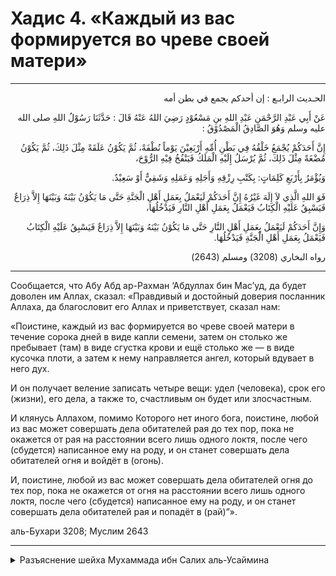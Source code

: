
<h1 class="hadith-header">Хадис 4. «Каждый из вас формируется во чреве своей матери»</h1> 

<hr>

<p class="arabic-text" dir="rtl">الحـديث الرابـع : إن أحدكم يجمع في بطن أمه</p>

<p class="arabic-text" dir="rtl">
عَنْ أَبِي عَبْدِ الرَّحْمَنِ عَبْدِ اللهِ بنِ مَسْعُوْدٍ رَضِيَ اللهُ عَنْهُ قَالَ : حَدَّثَنَا رَسُوْلُ اللهِ صلى الله عليه وسلم وَهُوَ الصَّادِقُ الْمَصْدُوْقُ :
</p>

<p class="arabic-text" dir="rtl">
 إِنَّ أَحَدَكُمْ يُجْمَعُ خَلْقُهُ فِي بَطْنِ أُمِّهِ أَرْبَعِيْنَ يَوْماً نُطْفَةً، ثُمَّ يَكُوْنُ عَلَقَةً مِثْلَ ذَلِكَ، ثُمَّ يَكُوْنُ مُضْغَةً مِثْلَ ذَلِكَ، ثُمَّ يُرْسَلُ إِلَيْهِ الْمَلَكُ فَيَنْفُخُ فِيْهِ الرُّوْحَ،
</p>

<p class="arabic-text" dir="rtl">
 وَيُؤْمَرُ بِأَرْبَعِ كَلِمَاتٍ: بِكَتْبِ رِزْقِهِ وَأَجَلِهِ وَعَمَلِهِ وَشَقِيٌّ أَوْ سَعِيْدٌ.
</p>

<p class="arabic-text" dir="rtl">
 فَوَ اللهِ الَّذِي لاَ إِلَهَ غَيْرُهُ إِنَّ أَحَدَكُمْ لَيَعْمَلُ بِعَمَلِ أَهْلِ الْجَنَّةِ حَتَّى مَا يَكُوْنُ بَيْنَهُ وَبَيْنَهَا إِلاَّ ذِرَاعٌ فَيَسْبِقُ عَلَيْهِ الْكِتَابُ فَيَعْمَلُ بِعَمَلِ أَهْلِ النَّارِ فَيَدْخُلُهَا،
</p>

<p class="arabic-text" dir="rtl">
 وَإِنَّ أَحَدَكُمْ لَيَعْمَلُ بِعَمَلِ أَهْلِ النَّارِ حَتَّى مَا يَكُوْنُ بَيْنَهُ وَبَيْنَهَا إِلاَّ ذِرَاعٌ فَيَسْبِقُ عَلَيْهِ الْكِتَابُ فَيَعْمَلُ بِعَمَلِ أَهْلِ الْجَنَّةِ فَيَدْخُلُهَا.
</p>

<p class="arabic-subtext" dir="rtl">
رواه البخاري (3208) ومسلم (2643)
</p>

<hr>

<p class="russian-text">
Сообщается, что Абу Абд ар-Рахман ‘Абдуллах бин Мас’уд, да будет доволен им Аллах, сказал: «Правдивый и достойный доверия посланник Аллаха, да благословит его Аллах и приветствует, сказал нам:
</p>

<p class="russian-text">«Поистине, каждый из вас формируется во чреве своей матери в течение сорока дней в виде капли семени, затем он столько же пребывает (там) в виде сгустка крови и ещё столько же — в виде кусочка плоти, а затем к нему направляется ангел, который вдувает в него дух.</p>

<p class="russian-text">И он получает веление записать четыре вещи: удел (человека), срок его (жизни), его дела, а также то, счастливым он будет или злосчастным.</p>

<p class="russian-text">И клянусь Аллахом, помимо Которого нет иного бога, поистине, любой из вас может совершать дела обитателей рая до тех пор, пока не окажется от рая на расстоянии всего лишь одного локтя, после чего (сбудется) написанное ему на роду, и он станет совершать дела обитателей огня и войдёт в (огонь).</p>

<p class="russian-text">И, поистине, любой из вас может совершать дела обитателей огня до тех пор, пока не окажется от огня на расстоянии всего лишь одного локтя, после чего (сбудется) написанное ему на роду, и он станет совершать дела обитателей рая и попадёт в (рай)”».</p>

<p class="russian-subtext">аль-Бухари 3208; Муслим 2643</p>

<hr class="endline">

<details class="comments">
  <summary class="comments-title">Разъяснение шейха Мухаммада ибн Салих аль-Усаймина</summary>
  <p class="comments-text">
    У знатоков хадисов из ранних поколений мусульман слова «рассказать» (хаддаса) и «сообщить» (ахбара) имели один смысл. Разделять значение этих слов стали хадисоведы последних поколений. Знание об этом различии содержится в трудах по терминологии хадисов.<br>Ибн Мас‘уд произнёс «который был правдив и которому говорили правду» для того, чтобы подтвердить свои слова «Посланник Аллаха», поскольку тот, кто признаёт, что Мухаммад ﷺ — посланник, также признаёт, что он правдив и ему сообщали правду. Слово «правдивый» означает, что человек правдив в том, о чём он сам рассказывает. Слова «которому говорили правду» означают, что человеку сообщают правду. Это описание полностью подходит к Пророку ﷺ, ибо он был правдив в том, о чём рассказывал, и всё, что ему было ниспослано в Откровении, также является правдой.<br>Ибн Мас‘уд (да будет доволен им Аллах) описал Пророка ﷺ таким образом потому, что в этом хадисе речь идёт о делах сокровенного, которые скрыты. В то время не была развита медицина, чтобы знать о стадиях развития человека. Более того, в этом хадисе также рассказывается о таких делах, которые неподвластны даже медицине: записывание удела человека, срока его жизни, его дел, а также того, счастливым он будет или несчастным. Поэтому вышеупомянутые качества Пророка ﷺ, о которых в начале хадиса упомянул ‘Абдаллах ибн Мас‘уд, свидетельствуют о его глубоком понимании религии, ибо его слова ещё раз подтверждают истинность того, о чём сообщил Пророк ﷺ.<br>«Поистине, каждый из вас формируется во чреве своей матери». Это происходит после того, как мужчина вступил в интимную близость со своей женой. Их жидкости соединяются, и начинается формирование человека. О том, каким образом происходит соединение, не упоминается в хадисе. Говорят, что врачам удалось достичь относительного успеха и узнать о некоторых вещах, относящихся к начальной стадии формирования эмбриона, но Аллаху об этом ведомо лучше.<br>«...в виде капли» — то есть в виде капли семенной жидкости мужчины.<br>«Затем он столько же пребывает в виде сгустка крови».<br>-----<br>Превращается ли эмбрион из капли сразу в сгусток крови по прошествии сорока дней?<br>Нет, он не превращается резко в сгусток крови. Эта капля постепенно краснеет, пока не достигает такой стадии красноты, что становится<br>похожа на сгусток крови в виде пиявки (‘аляка). Сгусток крови (‘аляка) — это часть свернувшейся крови, похожая на пиявку, которую можно видеть в непроточной воде.<br>-----<br>«Затем ещё столько же — в виде кусочка мяса» — то есть в течение ещё сорока дней он пребывает в виде кусочка мяса (мудга). Мудга — это кусочек мяса такого размера, который может разжевать человек. Этот кусочек мяса развивается постепенно, поэтому Всевышний Аллах сказал: «Мы сотворили вас из земли, потом — из капли, потом — из сгустка крови, потом — из кусочка мяса [размером, который можно разжевать]» (сура 22 «Аль-Хаджж = Хадж», аят 5). Таким образом, эти три стадии формирования эмбриона занимают 120 дней, то есть четыре месяца.<br>«Затем к нему посылается ангел». Ангела посылает Великий и Всемогущий Аллах, являющийся Господом миров. Аллах посылает ангела к этому эмбриону. Здесь подразумевается не то, что ко всем посылается один и тот же ангел, а ангел в общем, как вид существ.<br>«...который вдувает в него дух». Дух — это то, посредством чего тело обретает жизнь. Каким образом дух вдувается в тело, известно лишь Аллаху. Однако ангел вдыхает дух в эмбрион, и его тельце принимает этот дух, становясь живым.<br>Когда Пророка ﷺ спросили, что такое дух, Аллах велел ему ответить: «Они спрашивают тебя о духе. Скажи: “Дух — из дел моего Господа, а вам дано знать об этом очень мало”» (сура 17 «Аль-Исра’ = Ночное путешествие», аят 85). Дух — из дел Господа, то есть этим делом занимается лишь Аллах, и Он же его сотворил. Слова «а вам дано знать об этом очень мало» относятся к одному из видов порицания. Как будто бы Аллах говорит: «Вы разве столь много знаете, что больше не о чем спрашивать, кроме как о духе?» Поэтому, увидев, как какая-то птичка попила воды из моря, Хидр сказал Мусе (мир ему): «Моё знание и твоё знание уменьшили из знания Аллаха лишь настолько, насколько уменьшила эта птичка [воды] из моря своим клювом» [Бухари, No 3401], то есть знание Аллаха не уменьшилось ни на йоту. <br>«И он получает веление записать четыре вещи: удел [человека], срок его [жизни], его дела, а также то, счастливым он будет или несчастным». То есть ангел получает веление от Аллаха записать четыре вещи.<br>Удел. К уделу, который необходим для физического существования тела, относится пища, питьё, одежда, жилище, средство передвижения и т. п. К уделу, который необходим для существования религии человека, относится исламское знание и вера (иман). В данном хадисе имеются в виду оба этих значения.<br>Срок жизни — это определённый период времени, отведённый для пребывания человека в земном мире. Люди сильно отличаются в этом друг от друга: есть те, кто умирает во время родов, а есть те, кто в наше время доживает до ста лет и более. Что касается предыдущих общин людей, то они жили дольше. Например, Нух (мир ему) пребывал среди своего народа 950 лет.<br>Долго человек проживёт или мало, определяется не людьми, и это не зависит от того, насколько они здоровы или насколько силён их организм. Если подошёл к концу срок жизни, то каким бы здоровым и сильным ни был человек, он не сможет отвратить от себя смерть, момент наступления которой уже предопределён Великим и Всемогущим Аллахом. Жизнь человека не может оборваться раньше или позже отведённого ему срока даже на одно мгновение, ибо, когда его срок полностью истёк, непременно наступает смерть.<br>В этой связи расскажу вам один случай, который произошёл в г. Унайза. Однажды проезжал мотоцикл и остановился на перекрёстке, а с другой стороны ехала машина, затормозившая на том же перекрёстке. Мотоциклист решил подождать, пока проедет машина, а водитель этой машины решил пропустить мотоциклиста. Увидев, что они друг друга ждут, оба решили рвануть с места одновременно. В результате машина сбила мотоцикл и погиб пассажир, находившийся позади мотоциклиста. Задумайтесь над этим! Мотоциклист остановился лишь на одну минуту, чтобы полностью истёк срок жизни, отведённый погибшему человеку! Всевышний сказал: «Аллах не предоставит отсрочки душе, если наступил её срок» (сура 63 «АльМунафикун = Лицемеры», аят 11). Пророк ﷺ также сказал: «Не умрёт ни одна душа, пока не получит свой удел полностью» [Ибн Маджа, No 2144. Достоверный согласно аль-Албани: Сахих аль-джами‘, No 2742].<br>-----<br>Передаётся ли долголетие или коротколетие по наследству?<br>Нет, срок жизни не передаётся по наследству. Сколько молодых людей умерло, хотя их род славился долгожителями, и, наоборот, сколько людей прожили долгую жизнь, хотя их родные умирали рано.<br>-----<br>Дела. То есть то, что человек приобретёт в будущем, будь то деяния языка, органов тела или сердца. Все эти деяния человека записаны ему ещё в утробе матери.<br>Счастье и несчастье. Это итог жизни человека. Счастлив тот человек, которого переполняет радость и ликование. Несчастного человека переполняют противоположные чувства. Всевышний Аллах сказал: «Когда этот день наступит, ни один человек не заговорит без Его соизволения. И среди них будут несчастные и счастливые. Несчастные пребудут в Огне, где они будут вдыхать и выдыхать. Они пребудут там вечно, пока существуют небеса и земля, если только твой Господь не пожелает иного. Воистину, твой Господь вершит то, что пожелает. Счастливые же пребудут в Раю. Они пребудут там вечно, пока существуют небеса и земля, если только твой Господь не пожелает иного. Это будет неиссякаемый дар» (сура 11 «Худ = Худ», аяты 105–108). Итог нашего жизненного пути — счастье в Раю или несчастье в Аду. Мы просим Всевышнего Аллаха сделать нас из числа тех людей, которые обретут счастье!<br>«Клянусь Аллахом, помимо Которого нет истинного бога». Некоторые учёные говорят, что эти слова принадлежат Ибн Мас‘уду (да будет доволен им Аллах), и они вставлены в слова Пророка ﷺ, то есть этого предложения тот не произносил. Если среди знатоков хадисов есть разногласия относительно того, являются ли слова передатчика вставкой в хадис или нет, следует возвратиться к основе и считать их частью хадиса, поскольку суждение о том, что чьи-то слова добавлены к словам Пророка ﷺ, должно выноситься на основании ясного шариатского довода. Основываясь на этом правиле, мы заключаем, что истина на стороне тех учёных, которые говорят, что эти слова принадлежат Пророку ﷺ.<br>«Клянусь Аллахом, помимо Которого нет истинного бога». Это клятва, в которой подтверждается единобожие. Слова клятвы — «Клянусь Аллахом», а слова подтверждения единобожия — «помимо Которого нет истинного бога», то есть нет никого, кто по праву заслуживал бы поклонения, кроме Аллаха. Несмотря на то, что есть и другие божества, которым поклоняются, они недостойны этого, о чём сказал Великий и Всемогущий Аллах: «Или же у них есть боги, которые могут защитить их от Нас? Они не способны помочь самим себе» (сура 21 «Аль-Анбийа’ = Пророки», аят 43) и «Это — потому, что Аллах есть истина, а всё, к чему взывают и кому поклоняются помимо Него, — ложь» (сура 31 «Люкман = Люкман», аят 30).<br>«Любой из вас может совершать дела обитателей Рая, пока не останется между ним и Раем [расстояния всего лишь] одного локтя» — то есть пока не будет совсем близок смертный час человека. Под словами «пока не останется между ним и Раем [расстояния всего лишь] одного локтя» не имеется в виду степень благодеяний, потому что дела, которые он совершал, лишь внешне выглядят благими. Деяния этого человека могут показаться людям делами обитателей Рая, но на самом деле это не так, потому что он из обитателей Ада.<br>Некоторые люди приходят в замешательство: как человек может совершать дела обитателей Рая, пока не останется между ним и Раем расстояния всего лишь одного локтя, а затем настигает его записанное, и он начинает совершать дела обитателей Ада и входит туда? На это замешательство мы ответим так. Людям кажется, что этот человек совершает дела обитателей Рая, хотя на самом деле он вовсе не приблизился к Раю, «пока не останется между ним и Раем [расстояния всего лишь] одного локтя», то есть пока не подойдёт конец его жизни и не будет совсем близок смертный час. «После чего настигнет его записанное, и он станет совершать дела обитателей Ада и войдёт туда», то есть бросит те дела, которые он совершал прежде, из-за кривизны в своём сердце (да упасёт нас от этого Аллах!), которая отклонила его в сторону и привела к адской пропасти.<br>Я об этом говорю потому, чтобы человек не думал плохо об Аллахе. Клянусь Аллахом, любой человек, который встретит Аллаха, будучи правдивым и искренним и совершая деяния обитателей Рая, никогда не будет унижен Аллахом. Великий и Всемогущий Аллах почтил тех, кто поклоняется Ему, однако беда этого человека, попавшего в Ад, была в его сердце.<br>Вспомните историю про человека, который принимал участие в военном походе вместе с Пророкомﷺ. Этот человек храбро сражался с врагами, нанося им огромный урон. Люди дивились ему и говорили: «Посмотрите, как он сражается!» Пророк же ﷺ сказал: «Он окажется среди обитателей Огня». Сподвижники, да будет доволен ими Аллах, были поражены: как такой человек может попасть в Ад? Тогда один из них сказал: «Я буду неотступно следовать за ним и наблюдать». Когда в этого храброго и отважного воина попала вражеская стрела, он стал истекать кровью и не проявил терпение. Не выдержав испытания, он поставил рукоять меча на землю, навалился грудью на его остриё и пронзил себя насквозь, совершив самоубийство. Сподвижник, следивший за ним и увидевший самоубийство, пришёл к Пророку ﷺ и сказал: «Я свидетельствую, что ты — посланник Аллаха». Пророк ﷺ спросил: «Почему?» Тот ответил: «Поистине, с тем человеком, которого ты назвал одним из обитателей Огня, произошло то-то и то-то» — и рассказал ему о самоубийстве. Тогда Пророк ﷺ сказал: «Воистину, человек может совершать дела, которые могут показаться людям деяниями обитателей Рая, однако он окажется среди обитателей Ада» [Бухари, No 2898, Муслим, No 112].<br>Также вспомните историю об Усайриме из рода бану Ашхаль, который был ансаром. Он отвергал исламский призыв, проявляя к нему вражду. Когда люди вышли на битву при Ухуде, Всевышний Аллах открыл сердце этого человека для имана: он уверовал, вышел на джихад и пал мучеником за веру. После битвы его соплеменники стали собирать убитых на поле боя и наткнулись на него: он лежал израненный и находился на последнем издыхании. Люди спросили его: «Что с тобой случилось? Ты пришёл сражаться за свой род или за ислам?» Он ответил, что за ислам, после чего попросил их передать салям Пророку ﷺ и скончался у них на руках. Когда Пророку ﷺ сообщили об этом, он сказал, что этот человек — один из обитателей Рая. Таков был конец жизни Усайрима: он погиб мучеником за веру, хотя до битвы при Ухуде боролся с исламским призывом.<br>Полезные выводы, извлекаемые из этого хадиса:<br>1. ‘Абдаллаху ибн Мас‘уду присущ прекрасный стиль изложения. Его слова как будто почерпнуты из сокровищницы Пророка ﷺ: он приятно выражается, а речь его учтива. Посмотрите на другое сообщение, которое от него передаётся: «Кто обрадуется, если встретится с Аллахом завтра, будучи мусульманином, пусть постоянно совершает эти намазы [вместе с мусульманами], услышав призыв к ним» [Муслим, No 654] — и далее до конца предания. Эти слова как будто почерпнуты из сокровищницы речей Пророка ﷺ.<br>2. Человеку следует подкрепить своё сообщение соответствующими словами, если люди нуждаются в таком подтверждении. <br>3. Следует подтверждать сообщение словами, указывающими на его правдивость. Поэтому ‘Абдаллах ибн Мас‘уд (да будет доволен им Аллаха) в самом начале своего сообщения сказал: «Посланник Аллаха ﷺ, который был правдив и которому говорили правду».<br>4. Человек формируется в утробе своей матери именно так, как сообщил Пророк ﷺ.<br>5. Человек пребывает в виде капли сорок дней.<br>-----<br>Разрешено ли прервать беременность, когда эмбрион пребывает в виде капли, или нет? <br>Одни знатоки исламского права, да будет милостив к ним Аллах, сказали, что это дозволено при использовании дозволенных лекарственных средств, пояснив своё мнение следующим образом: «Эмбрион на этой стадии ещё не сформировался как человек, и в нём пока нет основы человека, которой является кровь».<br>Другие же учёные сказали: «Это не дозволено, потому что Всевышний Аллах сказал: “Разве Мы не сотворили вас из презренной жидкости и не поместили её в надёжном месте до известного срока?” (77:20–22). Исходя из смысла данного аята, нам не дозволено посягать на это надёжное место и осмеливаться на извлечение оттуда эмбриона». Это мнение ближе к истине, то есть прерывать беременность в первые сорок дней запрещено, но этот вид запрещения не столь категоричный, как прерывание беременности после того, как эмбриону исполнится четыре месяца. <br>-----<br>Если для женщины беременность представляет серьёзный риск и она опасается за своё здоровье, разрешено ли прервать беременность, пока эмбрион<br>находится на этой стадии развития в виде капли?<br>Да, разрешено, поскольку в таком случае прерывание беременности для неё становится жизненной необходимостью.<br>-----<br>6. Поэтапное превращение эмбриона из капли семени в сгусток крови свидетельствует о мудрости Великого и Всемогущего Аллаха.<br>7. Для поддержания жизнедеятельности человека важна кровь. В частности, это проявляется в том, что основа человека после пребывания в виде капли состоит в сгустке. Сгусток же — это кровь. Поэтому если человек истекает кровью, то он умирает от её потери.<br>8. Третий этап развития человека — пребывание его в виде кусочка мяса. Этот кусочек может быть сформировавшимся и несформировавшимся, о чём сказано в Коране: «Потом — из кусочка мяса [размером, который можно разжевать], сформировавшегося и несформировавшегося» (сура 22 «Аль-Хаджж = Хадж», аят 5).<br>-----<br>Какие последствия вытекают из того, что этот кусочек мяса является сформировавшимся или несформировавшимся?<br>Из этого вытекает ряд важных законоположений.<br>1. Если случится выкидыш на той стадии, когда эмбрион пребывает в виде несформировавшегося кусочка мяса, то кровотечение женщины считается не послеродовым, а патологическим. <br>2. Если случится выкидыш на той стадии, когда эмбрион пребывает в виде несформировавшегося кусочка мяса, а женщина в это время находится в состоянии ‘идда, то её ‘идда не прерывается, потому что для её прекращения необходимо, чтобы плод был сформировавшимся. То же самое касается и послеродового кровотечения: для его установления необходимо, чтобы плод был сформировавшимся, поскольку до того, как он сформируется, эмбрион может представлять собой лишь обычный кусок мяса, а не человека. Поэтому для вынесения точного суждения по этим вопросам мы должны выяснить, является ли плод сформировавшимся или нет.<br>-----<br>9. Дух вдувается в эмбрион после того, как пройдёт четыре месяца, поскольку Пророк ﷺ сказал: «затем к нему посылается ангел, который вдувает в него дух».<br>Из этого вытекает ряд важных следствий.<br>1. Если случится выкидыш после того, как ангел вдует в него дух, то следует совершить полное ритуальное омовение его тела (гусль), завернуть в саван, совершить по нему погребальный намаз, похоронить на мусульманском кладбище, наречь именем и принести жертвоприношение по случаю рождения ребёнка (‘акика). Дело в том, что после вдувания духа этот выкидыш стал полноценным человеком, и в отношении него действуют те же шариатские законоположения, что и в отношении взрослого мусульманина.<br>2. После того как ангел вдует в эмбрион дух, запрещено прерывать беременность при любых обстоятельствах, поскольку аборт приведёт к его гибели, а это не дозволено, так как эмбрион уже стал человеком.<br>-----<br>Если пребывание этого плода в утробе матери может стать причиной её смерти, разрешено ли совершать аборт, чтобы спасти жизнь матери, или его следует оставить, из-за чего может погибнуть мать, а затем и сам плод?<br>Возможно, те учёные, которые прибегают к истихсану, выберут первое мнение, однако в данном случае этот истихсан противоречит Шариату. Поэтому за основу необходимо брать второе мнение, то есть совершать аборт в таком случае не дозволено, даже если врачи говорят, что дальнейшее пребывание плода в утробе женщины может привести к её смерти. Те, кто выбрали первый вариант, то есть аборт, приводят следующий аргумент: «Если умрёт мать, то погибнет и находящийся в её чреве плод, в результате чего умрут два человека. Если же сделать аборт, то погибнет лишь плод, а жизнь женщины будет спасена». Это мнение является порочным и ответить на него можно так. Нельзя убивать одну человеческую душу, чтобы выжила другая. Например, если предположить, что два человека находятся в пути и идут по пустыне, не имея припасов, причём один из них — взрослый, а другой — десятилетний мальчик, то, согласно единодушному мнению мусульманских учёных, старшему никоим образом нельзя убивать младшего, чтобы съесть его и выжить, даже если этот человек очень сильно проголодался. Если же предположить, что мальчик умрёт от голода и останется взрослый, который, если съест его, выживет, а если нет, погибнет, то и в этом случае не дозволено съесть труп ребёнка. Согласно наиболее известному мнению имама Ахмада, да будет милостив к нему Аллах, это запрещено, потому что Пророк ﷺ сказал: «Сломать кости мёртвому подобно тому, как сломать кости живому» [Абу Давуд, No 3207; Ибн Маджа, No 1616. Достоверный согласно аль-Албани: Сахих альджами‘, No 2143]. Поэтому заклание мёртвого человека подобно закланию живого. Второе мнение учёных по этому вопросу состоит в том, что ему дозволено съесть ровно столько, сколько хватит для поддержания жизни, потому что сохранение жизни живого человека стоит выше неприкосновенности тела мёртвого. Исходя из этого, на вышеупомянутый вопрос мы ответим так.<br>1. Если мы совершим аборт, то погибнет плод и ответственность за его убийство будет лежать на нас. Если же мы оставим его в утробе матери и в результате этого она умрёт, после чего погибнет и плод, то умертвит их обоих Великий и Всемогущий Аллах, то есть смерть произойдёт не из-за наших действий.<br>2. Не обязательно, что в случае смерти матери погибнет и её плод, особенно в наше время. Сейчас стало возможным проводить экстренное хирургическое вмешательство, в результате которого плод извлекается из утробы матери живым. Например, некоторые ветеринары могут извлекать из умершей овцы, верблюдицы и т. д. их детёныша до того, как он умрёт.<br>3. Не обязательно, что в случае смерти плода в утробе матери, по предопределению Аллаха, умрёт и сама мать, потому что в такой ситуации можно провести срочную операцию и извлечь плод. Это дозволено, так как плод уже мёртвый, а жизнь матери будет сохранена.<br>Подводя итог, следует сказать, что если ангел вдохнул дух в эмбрион, то нельзя совершать аборт ни при каких обстоятельствах.<br>-----<br>10. Всевышний Аллах заботится о Своих творениях: когда они находятся ещё в утробах своих матерей, Аллах поручил их ангелам. Кроме того, Аллах поручил ангелам сопровождать человека при жизни и принимать его душу при смерти. Это всё указывает на то, что Всевышний Аллах заботится о нас.<br>11. Дух вдувается в тело, но то, каким образом это происходит, нам неизвестно. Это схоже со словами Аллаха: «А также Марьям, дочь Имрана, которая сберегла целомудрие, и Мы вдохнули через [вырез на её одежде] посредством Нашего Духа [Джибриля]» (сура 66 «Ат-Тахрим = Запрещение», аят 12). Однако мы не знаем, как это происходит, потому что данный вопрос относится к делам сокровенного. <br>12. Дух имеет телесность, потому что он вдувается в тело и распространяется по нему.<br>-----<br>Подобна ли телесность духа нашему плотному телу, состоящему из костей, плоти, нервов и кожи?<br>Человеку не дано об этом знать, поэтому мы скажем то же, что сказал Всевышний: «Они спрашивают тебя о духе. Скажи: “Дух — из дел моего Господа, а вам дано знать об этом очень мало”» (сура 17 «Аль-Исра’ = Ночное путешествие», аят 85). Шейх ислама Ибн Таймийя, да будет милостив к нему Аллах, сказал: «Поскольку у людей, занимавшихся каламом и философией, не было шариатского знания о сущности духа, они принялись безосновательно рассуждать об этом вопросе. Первые заявили, что дух — это отражение свойств физического тела, таких, например, как длина или белизна. Вторые утверждали, что дух — это кровь. Третьи сказали, что дух — это часть человека, подобно руке или ноге. Таким образом, этот вопрос стал предметом философствований. Что же касается приверженцев Сунны, то они говорят: “Дух — из дел Великого и Всемогущего Аллаха, однако мы верим в то, о чём нам известно из Корана и Сунны”». А известно нам, например, такое. Всевышний Аллах сказал: «Скажи: “Ангел смерти, которому вы поручены, упокоит вас”» (сура 32 «Ас-Саджда = Земной поклон», аят 11), а также: «Когда же к кому-нибудь из вас приходит смерть, Наши посланцы забирают его душу» (сура 6 «Аль-Ан‘ам = Скот», аят 61). В достоверном сборнике хадисов также передаётся от Пророка ﷺ, что ангелы забирают душу умершего из тела. Если он относится к обитателям Рая (о Аллах, сделай нас из их числа!), то они приходят с саваном и благовониями из Рая, тут же забирают душу у ангела смерти, не оставляя её в его руках ни на мгновение, после чего заворачивают её в этот саван и поднимаются с ней на небеса [Абу Давуд, No 4753. Достоверный согласно аль-Албани: Сахих аль-джами‘, No 1676].<br>Таким образом, на основании шариатских текстов можно сделать вывод, что дух имеет телесность, но он не подобен нашему телу. Какова сущность духа, ведомо лишь Аллаху.<br>-----<br>Дух — это нечто удивительное. Во время сна он выходит из тела, но не полностью. Вы сами знаете, что дух проходит тысячи километров, достигая Китая и отдалённых земель Магриба, иногда летит на самолёте или едет на машине. При этом во время странствий духа во сне ваше тело остаётся на месте под одеялом. Причём дух не покидает полностью тело, когда вы спите, что свидетельствует об удивительных свойствах духа. Всё, что нам известно о духе, мы почерпнули из Корана и Сунны, а знание о том, что нам неведомо, мы перепоручаем знанию Великого и Всемогущего Аллаха.<br>Поэтому если человеку неизвестно о том, что внутри него самого, то есть дух, то как он может пытаться постичь суть качеств Аллаха, которые величественнее и грандиознее окружающего нас мира?! Если же человек осознал свою неспособность познать истинную суть качеств Аллаха, какой бы она ни была, то он даже не будет пытаться постичь Его качества, задавая вопрос «каковы они». По этой причине имам Малик, да будет милостив к нему Аллах, назвал ересью вопрос о том, каким образом Аллах вознёсся на Трон.<br>Следовательно, данный вопрос о сущности духа является убедительным доводом против того, кто пытается доискаться до сути качеств Аллаха. Если раб Аллаха не знает о своём духе, который поддерживает в его теле жизнь, то как он может постичь суть качеств Великого и Всемогущего Аллаха?!<br>13. Ангелы, мир им, являются рабами Аллаха. Они получают от Него веления и запреты. Это следует из слов «И он получает веление записать четыре вещи». Ангел получает веление от Великого и Всемогущего Аллаха.<br>14. Эти четыре вещи — удел, срок жизни, дела, счастье или несчастье — записаны для человека ещё в утробе матери. Означает ли это, что мы можем не совершать деяния, которые служат причиной для получения удела? Нет, потому что те причины, которые в результате наших действий приводят к получению удела, связаны с уделом.<br>15. Ангелы пишут.<br>-----<br>На каком языке записывают ангелы — на арабском, ассирийском, иврите или каком-то другом?<br>Задавать такой вопрос — ересь. Мы должны просто верить, что ангелы записывают. Что касается языка записи, то от разговоров на эту тему мы воздерживаемся.<br>-----<br>Делается ли эта запись в свитке или на лбу эмбриона?<br>Существуют предания, что это записывается на лбу эмбриона, равно как существуют предания, что это записывается в свитке. Совместить эти предания довольно легко. Если возможно сделать запись в свитке, который ангел возьмёт туда, куда пожелает Аллах, значит, возможно сделать эту запись и на лбу зародыша.<br>-----<br>16. Человек не знает, что ему записано на роду. Поэтому ему велено стремиться к тому, что принесёт пользу, и это повеление вполне допустимо. Никто из нас не знает, что для него записано, но при этом нам велено стремиться к обретению того, что принесёт нам пользу и отвратит от нас вред.<br>17. Жизнь человека сводится к одному из двух итогов — счастью или несчастью. Так, Всевышний сказал: «И среди них будут несчастные и счастливые» (сура 11 «Худ = Худ», аят 105). Кроме того, Аллах сказал: «Он — Тот, Кто сотворил вас. Среди вас есть неверующие, и среди вас есть верующие» (сура 64 «Ат-Тагабун = Взаимное обделение», аят 2).<br>Вознесём же мольбу Всевышнему Аллаху, чтобы Он сделал всех нас из числа счастливых, ведь Аллах — Всеслышащий, Близкий!
  </p>
</details>